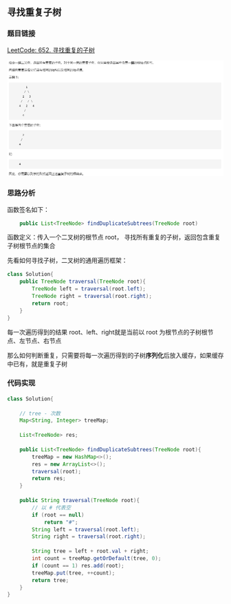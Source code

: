 ## 寻找重复子树

### 题目链接

[LeetCode: 652. 寻找重复的子树](https://leetcode-cn.com/problems/find-duplicate-subtrees/)

![img.png](../pics/寻找重复的子树.png)

### 思路分析

函数签名如下：

```java
    public List<TreeNode> findDuplicateSubtrees(TreeNode root)
```

函数定义：传入一个二叉树的根节点 root， 寻找所有重复的子树，返回包含重复子树根节点的集合

先看如何寻找子树，二叉树的通用遍历框架：

```java
class Solution{
    public TreeNode traversal(TreeNode root){
        TreeNode left = traversal(root.left);
        TreeNode right = traversal(root.right);
        return root;
    }
}
```

每一次遍历得到的结果 root、left、right就是当前以 root 为根节点的子树根节点、左节点、右节点

那么如何判断重复，只需要将每一次遍历得到的子树**序列化**后放入缓存，如果缓存中已有，就是重复子树

### 代码实现

```java
class Solution{
    
    // tree - 次数
    Map<String, Integer> treeMap;
    
    List<TreeNode> res;

    public List<TreeNode> findDuplicateSubtrees(TreeNode root){
        treeMap = new HashMap<>();
        res = new ArrayList<>();
        traversal(root);
        return res;
    }
    
    public String traversal(TreeNode root){
        // 以 # 代表空
        if (root == null)
            return "#";
        String left = traversal(root.left);
        String right = traversal(root.right);
        
        String tree = left + root.val + right;
        int count = treeMap.getOrDefault(tree, 0);
        if (count == 1) res.add(root);
        treeMap.put(tree, ++count);
        return tree;
    }
}

```


